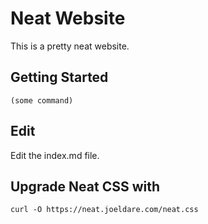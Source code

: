 # Neat Website

This is a pretty neat website.

## Getting Started

```
(some command)
```

## Edit

Edit the index.md file.

## Upgrade Neat CSS with

```
curl -O https://neat.joeldare.com/neat.css
```
